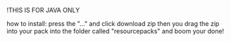 !THIS IS FOR JAVA ONLY

how to install:
press the "..." and click download zip
then you drag the zip into your pack into the folder called "resourcepacks"
and boom your done!
